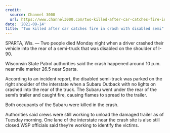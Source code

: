 ```yaml
---
credit:
  source: Channel 3000
  url: https://www.channel3000.com/two-killed-after-car-catches-fire-in-crash-with-disabled-semi/
date: '2021-09-14'
title: "Two killed after car catches fire in crash with disabled semi"
---
```

SPARTA, Wis. — Two people died Monday night when a driver crashed their vehicle into the rear of a semi-truck that was disabled on the shoulder of I-90.

Wisconsin State Patrol authorities said the crash happened around 10 p.m. near mile marker 26.5 near Sparta.

According to an incident report, the disabled semi-truck was parked on the right shoulder of the interstate when a Subaru Outback with no lights on crashed into the rear of the truck. The Subaru went under the rear of the semi’s trailer and caught fire, causing flames to spread to the trailer.

Both occupants of the Subaru were killed in the crash.

Authorities said crews were still working to unload the damaged trailer as of Tuesday morning. One lane of the interstate near the crash site is also still closed.WSP officials said they’re working to identify the victims.

